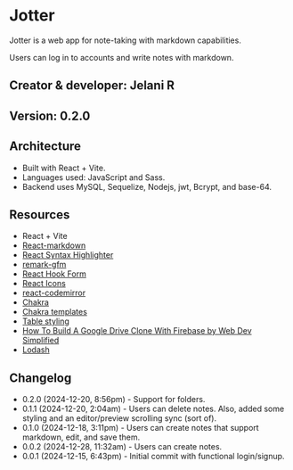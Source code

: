 # Jotter

Jotter is a web app for note-taking with markdown capabilities.

Users can log in to accounts and write notes with markdown.

## Creator & developer: Jelani R

## Version: 0.2.0

## Architecture

- Built with React + Vite.
- Languages used: JavaScript and Sass.
- Backend uses MySQL, Sequelize, Nodejs, jwt, Bcrypt, and base-64.

## Resources

- React + Vite
- [React-markdown](https://www.npmjs.com/package/react-markdown)
- [React Syntax Highlighter](https://github.com/react-syntax-highlighter/react-syntax-highlighter)
- [remark-gfm](https://github.com/remarkjs/remark-gfm)
- [React Hook Form](https://react-hook-form.com/)
- [React Icons](https://react-icons.github.io/react-icons/)
- [react-codemirror](https://uiwjs.github.io/react-codemirror/)
- [Chakra](https://www.chakra-ui.com/docs/get-started/installation)
- [Chakra templates](https://chakra-templates.vercel.app/navigation/navbar)
- [Table styling](https://dev.to/letsbsocial1/how-to-add-tables-to-react-markdown-21lc)
- [How To Build A Google Drive Clone With Firebase by Web Dev Simplified](https://youtu.be/6XTRElVAZ9Y)
- [Lodash](https://lodash.com/)

## Changelog

- 0.2.0 (2024-12-20, 8:56pm) - Support for folders.
- 0.1.1 (2024-12-20, 2:04am) - Users can delete notes. Also, added some styling and an editor/preview scrolling sync (sort of).
- 0.1.0 (2024-12-18, 3:11pm) - Users can create notes that support markdown, edit, and save them.
- 0.0.2 (2024-12-28, 11:32am) - Users can create notes.
- 0.0.1 (2024-12-15, 6:43pm) - Initial commit with functional login/signup.
